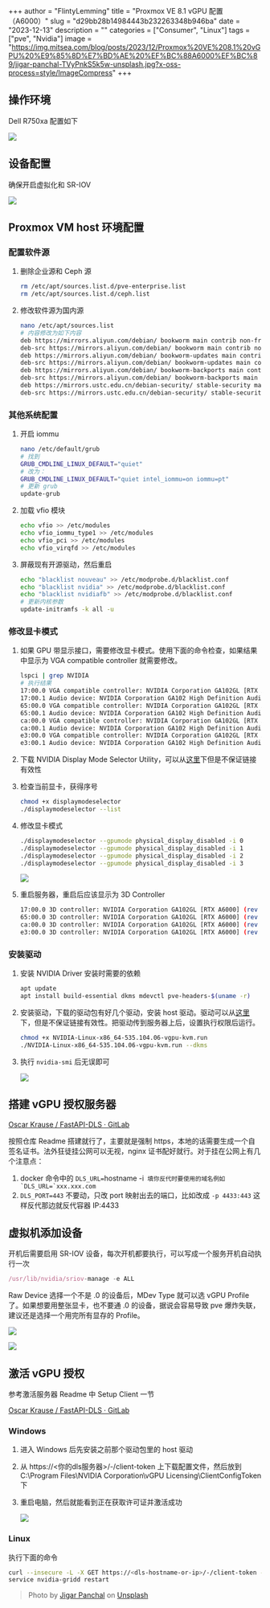 +++
author = "FlintyLemming"
title = "Proxmox VE 8.1 vGPU 配置 （A6000）"
slug = "d29bb28b14984443b232263348b946ba"
date = "2023-12-13"
description = ""
categories = ["Consumer", "Linux"]
tags = ["pve", "Nvidia"]
image = "https://img.mitsea.com/blog/posts/2023/12/Proxmox%20VE%208.1%20vGPU%20%E9%85%8D%E7%BD%AE%20%EF%BC%88A6000%EF%BC%89/jigar-panchal-TVyPnkS5k5w-unsplash.jpg?x-oss-process=style/ImageCompress"
+++

## 操作环境

Dell R750xa 配置如下

![](https://img.mitsea.com/blog/posts/2023/12/Proxmox%20VE%208.1%20vGPU%20%E9%85%8D%E7%BD%AE%20%EF%BC%88A6000%EF%BC%89/Untitled.png?x-oss-process=style/ImageCompress)

## 设备配置

确保开启虚拟化和 SR-IOV

![](https://img.mitsea.com/blog/posts/2023/12/Proxmox%20VE%208.1%20vGPU%20%E9%85%8D%E7%BD%AE%20%EF%BC%88A6000%EF%BC%89/Untitled%201.png?x-oss-process=style/ImageCompress)

## Proxmox VM host 环境配置

### 配置软件源

1. 删除企业源和 Ceph 源

    ```bash
    rm /etc/apt/sources.list.d/pve-enterprise.list
    rm /etc/apt/sources.list.d/ceph.list
    ```

2. 修改软件源为国内源

    ```bash
    nano /etc/apt/sources.list
    # 内容修改为如下内容
    deb https://mirrors.aliyun.com/debian/ bookworm main contrib non-free
    deb-src https://mirrors.aliyun.com/debian/ bookworm main contrib non-free
    deb https://mirrors.aliyun.com/debian/ bookworm-updates main contrib non-free
    deb-src https://mirrors.aliyun.com/debian/ bookworm-updates main contrib non-free
    deb https://mirrors.aliyun.com/debian/ bookworm-backports main contrib non-free
    deb-src https://mirrors.aliyun.com/debian/ bookworm-backports main contrib non-free
    deb https://mirrors.ustc.edu.cn/debian-security/ stable-security main contrib non-free
    deb-src https://mirrors.ustc.edu.cn/debian-security/ stable-security main contrib non-free
    ```

### 其他系统配置

1. 开启 iommu

    ```bash
    nano /etc/default/grub
    # 找到
    GRUB_CMDLINE_LINUX_DEFAULT="quiet"
    # 改为：
    GRUB_CMDLINE_LINUX_DEFAULT="quiet intel_iommu=on iommu=pt"
    # 更新 grub
    update-grub
    ```

2. 加载 vfio 模块

    ```bash
    echo vfio >> /etc/modules
    echo vfio_iommu_type1 >> /etc/modules
    echo vfio_pci >> /etc/modules
    echo vfio_virqfd >> /etc/modules
    ```

3. 屏蔽现有开源驱动，然后重启

    ```bash
    echo "blacklist nouveau" >> /etc/modprobe.d/blacklist.conf
    echo "blacklist nvidia" >> /etc/modprobe.d/blacklist.conf
    echo "blacklist nvidiafb" >> /etc/modprobe.d/blacklist.conf
    # 更新内核参数
    update-initramfs -k all -u
    ```

### 修改显卡模式

1. 如果 GPU 带显示接口，需要修改显卡模式。使用下面的命令检查，如果结果中显示为 VGA compatible controller 就需要修改。

    ```bash
    lspci | grep NVIDIA
    # 执行结果
    17:00.0 VGA compatible controller: NVIDIA Corporation GA102GL [RTX A6000] (rev a1)
    17:00.1 Audio device: NVIDIA Corporation GA102 High Definition Audio Controller (rev a1)
    65:00.0 VGA compatible controller: NVIDIA Corporation GA102GL [RTX A6000] (rev a1)
    65:00.1 Audio device: NVIDIA Corporation GA102 High Definition Audio Controller (rev a1)
    ca:00.0 VGA compatible controller: NVIDIA Corporation GA102GL [RTX A6000] (rev a1)
    ca:00.1 Audio device: NVIDIA Corporation GA102 High Definition Audio Controller (rev a1)
    e3:00.0 VGA compatible controller: NVIDIA Corporation GA102GL [RTX A6000] (rev a1)
    e3:00.1 Audio device: NVIDIA Corporation GA102 High Definition Audio Controller (rev a1)
    ```

2. 下载 NVIDIA Display Mode Selector Utility，可以从[这里](https://index.mitsea.com/%E8%BD%AF%E4%BB%B6/%E5%BA%94%E7%94%A8%E7%A8%8B%E5%BA%8F/Display_Mode-1.61.0.zip)下但是不保证链接有效性
3. 检查当前显卡，获得序号

    ```bash
    chmod +x displaymodeselector
    ./displaymodeselector --list
    ```

4. 修改显卡模式

    ```bash
    ./displaymodeselector --gpumode physical_display_disabled -i 0
    ./displaymodeselector --gpumode physical_display_disabled -i 1
    ./displaymodeselector --gpumode physical_display_disabled -i 2
    ./displaymodeselector --gpumode physical_display_disabled -i 3
    ```

    ![](https://img.mitsea.com/blog/posts/2023/12/Proxmox%20VE%208.1%20vGPU%20%E9%85%8D%E7%BD%AE%20%EF%BC%88A6000%EF%BC%89/Untitled%202.png?x-oss-process=style/ImageCompress)

5. 重启服务器，重启后应该显示为 3D Controller

    ```bash
    17:00.0 3D controller: NVIDIA Corporation GA102GL [RTX A6000] (rev a1)
    65:00.0 3D controller: NVIDIA Corporation GA102GL [RTX A6000] (rev a1)
    ca:00.0 3D controller: NVIDIA Corporation GA102GL [RTX A6000] (rev a1)
    e3:00.0 3D controller: NVIDIA Corporation GA102GL [RTX A6000] (rev a1)
    ```

### 安装驱动

1. 安装 NVIDIA Driver 安装时需要的依赖

    ```bash
    apt update
    apt install build-essential dkms mdevctl pve-headers-$(uname -r)
    ```

2. 安装驱动，下载的驱动包有好几个驱动，安装 host 驱动。驱动可以从[这里](https://index.mitsea.com/%E8%BD%AF%E4%BB%B6/%E9%A9%B1%E5%8A%A8%E5%92%8C%E5%85%B6%E4%BB%96%E9%95%9C%E5%83%8F/NVIDIA-GRID-Linux-KVM-535.104.06-535.104.05-537.13.zip)下，但是不保证链接有效性。把驱动传到服务器上后，设置执行权限后运行。

    ```bash
    chmod +x NVIDIA-Linux-x86_64-535.104.06-vgpu-kvm.run
    ./NVIDIA-Linux-x86_64-535.104.06-vgpu-kvm.run --dkms
    ```

3. 执行 `nvidia-smi` 后无误即可

    ![](https://img.mitsea.com/blog/posts/2023/12/Proxmox%20VE%208.1%20vGPU%20%E9%85%8D%E7%BD%AE%20%EF%BC%88A6000%EF%BC%89/Untitled%203.png?x-oss-process=style/ImageCompress)

## 搭建 vGPU 授权服务器

[Oscar Krause / FastAPI-DLS · GitLab](https://git.collinwebdesigns.de/oscar.krause/fastapi-dls)

按照仓库 Readme 搭建就行了，主要就是强制 https，本地的话需要生成一个自签名证书。法外狂徒挂公网可以无视，nginx 证书配好就行。对于挂在公网上有几个注意点：

1. docker 命令中的 `DLS_URL=`hostname -i`` 填你反代时要使用的域名例如`DLS_URL=`xxx.xxx.com`` 
2. `DLS_PORT=443` 不要动，只改 port 映射出去的端口，比如改成 `-p 4433:443` 这样反代那边就反代容器 IP:4433

## 虚拟机添加设备

开机后需要启用 SR-IOV 设备，每次开机都要执行，可以写成一个服务开机自动执行一次

```jsx
/usr/lib/nvidia/sriov-manage -e ALL
```

Raw Device 选择一个不是 .0 的设备后，MDev Type 就可以选 vGPU Profile 了。如果想要用整张显卡，也不要通 .0 的设备，据说会容易导致 pve 爆炸失联，建议还是选择一个用完所有显存的 Profile。

![](https://img.mitsea.com/blog/posts/2023/12/Proxmox%20VE%208.1%20vGPU%20%E9%85%8D%E7%BD%AE%20%EF%BC%88A6000%EF%BC%89/Untitled%204.png?x-oss-process=style/ImageCompress)

![](https://img.mitsea.com/blog/posts/2023/12/Proxmox%20VE%208.1%20vGPU%20%E9%85%8D%E7%BD%AE%20%EF%BC%88A6000%EF%BC%89/Untitled%205.png?x-oss-process=style/ImageCompress)

## 激活 vGPU 授权

参考激活服务器 Readme 中 Setup Client 一节

[Oscar Krause / FastAPI-DLS · GitLab](https://git.collinwebdesigns.de/oscar.krause/fastapi-dls#setup-client)

### Windows

1. 进入 Windows 后先安装之前那个驱动包里的 host 驱动
2. 从 https://<你的dls服务器>/-/client-token 上下载配置文件，然后放到 C:\Program Files\NVIDIA Corporation\vGPU Licensing\ClientConfigToken 下
3. 重启电脑，然后就能看到正在获取许可证并激活成功

    ![](https://img.mitsea.com/blog/posts/2023/12/Proxmox%20VE%208.1%20vGPU%20%E9%85%8D%E7%BD%AE%20%EF%BC%88A6000%EF%BC%89/CleanShot_2023-12-13_at_22.17.132x.png?x-oss-process=style/ImageCompress)

### Linux

执行下面的命令

```bash
curl --insecure -L -X GET https://<dls-hostname-or-ip>/-/client-token -o /etc/nvidia/ClientConfigToken/client_configuration_token_$(date '+%d-%m-%Y-%H-%M-%S').tok
service nvidia-gridd restart
```

> Photo by [Jigar Panchal](https://unsplash.com/@brave4_heart?utm_content=creditCopyText&utm_medium=referral&utm_source=unsplash) on [Unsplash](https://unsplash.com/photos/a-very-colorful-abstract-background-with-a-lot-of-blocks-TVyPnkS5k5w?utm_content=creditCopyText&utm_medium=referral&utm_source=unsplash)
  